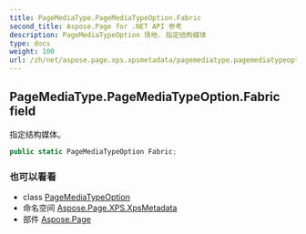 ```yaml
---
title: PageMediaType.PageMediaTypeOption.Fabric
second_title: Aspose.Page for .NET API 参考
description: PageMediaTypeOption 场地. 指定结构媒体
type: docs
weight: 100
url: /zh/net/aspose.page.xps.xpsmetadata/pagemediatype.pagemediatypeoption/fabric/
---
```

## PageMediaType.PageMediaTypeOption.Fabric field

指定结构媒体。

```csharp
public static PageMediaTypeOption Fabric;
```

### 也可以看看

* class [PageMediaTypeOption](../)
* 命名空间 [Aspose.Page.XPS.XpsMetadata](../../pagemediatype.pagemediatypeoption/)
* 部件 [Aspose.Page](../../../)


